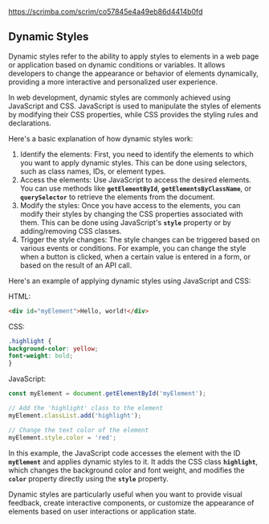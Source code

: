 https://scrimba.com/scrim/co57845e4a49eb86d4414b0fd

## **Dynamic Styles**

Dynamic styles refer to the ability to apply styles to elements in a web page or application based on dynamic conditions or variables. It allows developers to change the appearance or behavior of elements dynamically, providing a more interactive and personalized user experience.

In web development, dynamic styles are commonly achieved using JavaScript and CSS. JavaScript is used to manipulate the styles of elements by modifying their CSS properties, while CSS provides the styling rules and declarations.

Here's a basic explanation of how dynamic styles work:

1. Identify the elements: First, you need to identify the elements to which you want to apply dynamic styles. This can be done using selectors, such as class names, IDs, or element types.
2. Access the elements: Use JavaScript to access the desired elements. You can use methods like **`getElementById`**, **`getElementsByClassName`**, or **`querySelector`** to retrieve the elements from the document.
3. Modify the styles: Once you have access to the elements, you can modify their styles by changing the CSS properties associated with them. This can be done using JavaScript's **`style`** property or by adding/removing CSS classes.
4. Trigger the style changes: The style changes can be triggered based on various events or conditions. For example, you can change the style when a button is clicked, when a certain value is entered in a form, or based on the result of an API call.

Here's an example of applying dynamic styles using JavaScript and CSS:

HTML:

```html
<div id="myElement">Hello, world!</div>
```

CSS:

```css
.highlight {
background-color: yellow;
font-weight: bold;
}
```

JavaScript:

```jsx
const myElement = document.getElementById('myElement');
```

```jsx
// Add the 'highlight' class to the element
myElement.classList.add('highlight');
```

```jsx
// Change the text color of the element
myElement.style.color = 'red';
```

In this example, the JavaScript code accesses the element with the ID **`myElement`** and applies dynamic styles to it. It adds the CSS class **`highlight`**, which changes the background color and font weight, and modifies the **`color`** property directly using the **`style`** property.

Dynamic styles are particularly useful when you want to provide visual feedback, create interactive components, or customize the appearance of elements based on user interactions or application state.